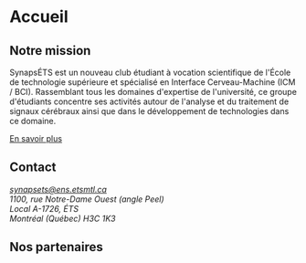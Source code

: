 # Accueil

## Notre mission

SynapsÉTS est un nouveau club étudiant à vocation scientifique de l'École de technologie supérieure et spécialisé en Interface Cerveau-Machine (ICM / BCI). Rassemblant tous les domaines d'expertise de l'université, ce groupe d'étudiants concentre ses activités autour de l'analyse et du traitement de signaux cérébraux ainsi que dans le développement de technologies dans ce domaine.

[En savoir plus](/projects/)

## Contact
<address>
<a href="mailto:synapsets@ens.etsmtl.ca">synapsets@ens.etsmtl.ca</a><br>
1100, rue Notre-Dame Ouest (angle Peel)<br> 
Local A-1726, ÉTS<br>
Montréal (Québec) H3C 1K3<br>
</address>

## Nos partenaires

<ShowListOfPartners/>
